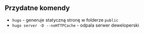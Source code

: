 ## Przydatne komendy

- `hugo` - generuje statyczną stronę w folderze `public`
- `hugo server -D --noHTTPCache` - odpala serwer deweloperski